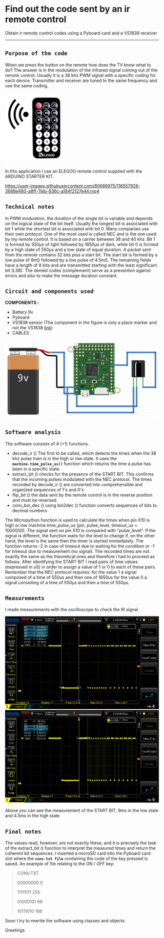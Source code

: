 # Find out the code sent by an ir remote control
Obtain ir remote control codes using a Pyboard card and a VS1838 receiver
_________________________________________________________________________


## **`Purpose of the code`**

When we press the button on the remote how does the TV know what to do?
The answer is in the modulation of the infrared signal coming out of the remote control.
Usually it is a 38 khz PWM signal with a specific coding for each device.
Transmitter and receiver are tuned to the same frequency and use the same coding.

![image](https://github.com/DannyOnkies/ObtainIRcodes/blob/main/pic/telecomando.jpg)

In this application I use an ELEGOO remote control supplied with the ARDUINO STARTER KIT.


https://user-images.githubusercontent.com/80686975/116557928-3688e480-a8ff-11eb-836c-a184f2127e44.mp4




## **`Technical notes`**

In PWM modulation, the duration of the single bit is variable and depends on the logical state of the bit itself.
Usually the longest bit is associated with bit 1 while the shortest bit is associated with bit 0.
Many companies use their own protocol. One of the most used is called NEC and is the one used by my remote control.
It is based on a carrier between 38 and 40 khz. 
Bit 1 is formed by 550μs of light followed by 1650μs of dark, while bit 0 is formed by a high state of 550μs and a low state of equal duration.
A packet sent from the remote contains 32 bits plus a start bit. The start bit is formed by a low pulse of 9mS followed by a low pulse of 4.5mS.
The remaining fields have a length of 8 bits and are transmitted starting with the least significant bit (LSB). 
The denied codes (complement) serve as a prevention against errors and also to make the message duration constant.



## **`Circuit and components used`**

**COMPONENTS :**
* Battery 9v
* Pyboard 
* VS1838 sensor (The component in the figure is only a place marker and not the VS1838 [link](https://electronoobs.com/images/Arduino/tut_34/receiver_1.png))
* CABLES



![image](https://github.com/DannyOnkies/ObtainIRcodes/blob/main/pic/IR_PYBOARD.JPG)




## **`Software analysis`**

The software consists of 4 (+1) functions.

* decode_ir () The first to be called, which detects the times when the 38 khz pulse train is in the high or low state. It uses the **`machine.time_pulse_us()`** function which returns the time a pulse has been in a specific state.
* extract_bit () checks for the presence of the START BIT. This confirms that the incoming pulses modulated with the NEC protocol. The times recorded by decode_ir () are converted into comprehensible and organized sequences of 1's and 0's
* flip_bit () the data sent by the remote control is in the reverse position and must be reversed.
* conv_bin_dec () using bin2dec () function converts sequences of bits to decimal numbers

The Micropython function is used to calculate the times when pin X10 is high or low
machine.time_pulse_us (pin, pulse_level, timeout_us = 1000000).
The signal sent on pin X10 is compared with "pulse_level". If the signal is different, the function waits for the level to change
if, on the other hand, the level is the same then the timer is started immediately.
The function returns -2 in case of timeout due to waiting for the condition or -1 for timeout due to measurement (no signal).
The recorded times are not exactly the same as the theoretical ones and therefore I had to proceed as follows.
After identifying the START BIT I read pairs of time values (expressed in uS) in order to assign a value of 1 or 0 to each of these pairs.
Remember that the NEC protocol requires:
for the value 1 a signal composed of a time of 550us and then one of 1650us
for the value 0 a signal consisting of a time of 550μs and then a time of 550μs.



## **`Measurements`**
I made measurements with the oscilloscope to check the IR signal. 

![image](https://github.com/DannyOnkies/ObtainIRcodes/blob/main/pic/NewFile1.jpg)
![image](https://github.com/DannyOnkies/ObtainIRcodes/blob/main/pic/NewFile2.jpg)

Above you can see the measurement of the START BIT, 9ms in the low state and 4.5ms in the high state



## **`Final notes`**

The values read, however, are not exactly these, and it is precisely the task of the extract_bit () function to interpret the measured times and return the coherent bit sequences.
I inserted a microSD card into the Pyboard card slot where the **`conv.txt file`** containing the code of the key pressed is saved.
An example of file relating to the ON / OFF key:

> CONV.TXT
> 
> 00000000 0
> 
> 11111111 255
> 
> 01000101 69
> 
> 10111010 186
> 


Soon I try to rewrite the software using classes and objects.

Greetings




